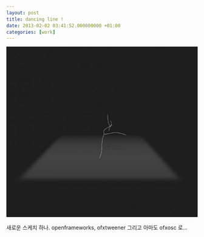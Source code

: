 ```yaml
---
layout: post
title: dancing line !
date: 2013-02-02 03:41:52.000000000 +01:00
categories: [work]
---
```

<p><img src="/assets/main_view_01-800x600.jpg" alt="main_view_01" width="600" height="450" class="alignnone size-large wp-image-3607" /></p>
<p>새로운 스케치 하나.
openframeworks, ofxtweener 그리고 아마도 ofxosc 로...</p>
